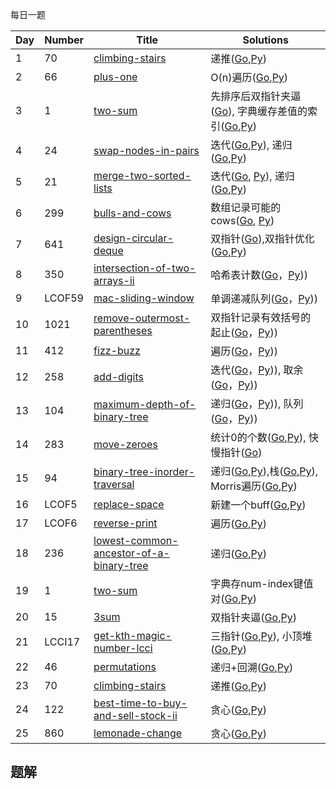 每日一题


|Day|Number|Title|Solutions|
|---|---|---|------|
|1|70|[climbing-stairs](https://leetcode-cn.com/problems/climbing-stairs) | 递推([Go](../Week_01/70/climbing_stairs.go),[Py](../Week_01/70/climbing_stairs.py))|
|2|66|[plus-one](https://leetcode-cn.com/problems/plus-one) | O(n)遍历([Go](66/plus_one.go),[Py](66/plus_one.py))|
|3|1|[two-sum](https://leetcode-cn.com/problems/two-sum) | 先排序后双指针夹逼([Go](../Week_01/1/two_sum.go)), 字典缓存差值的索引([Go](../Week_01/1/two_sum_2.go),[Py](../Week_01/1/two_sum.py))|
|4|24|[swap-nodes-in-pairs](https://leetcode-cn.com/problems/swap-nodes-in-pairs)| 迭代([Go](../Week_01/24/swap_nodes_in_pairs2.go),[Py](../Week_01/24/swap_nodes_in_pairs2.py)), 递归([Go](../Week_01/24/swap_nodes_in_pairs.go),[Py](../Week_01/24/swap_nodes_in_pairs.py))|
|5|21|[merge-two-sorted-lists](https://leetcode-cn.com/problems/merge-two-sorted-lists) | 迭代([Go](../Week_01/21/merge_two_sorted_lists.go), [Py](../Week_01/21/merge_two_sorted_lists.py)), 递归([Go](../Week_01/21/merge_two_sorted_lists2.go),[Py](../Week_01/21/merge_two_sorted_lists2.py))|
|6|299|[bulls-and-cows](https://leetcode-cn.com/problems/bulls-and-cows) | 数组记录可能的cows([Go](299/bulls_and_cows.go), [Py](299/bulls_and_cows.go))|
|7|641|[design-circular-deque](https://leetcode-cn.com/problems/design-circular-deque) | 双指针([Go](../Week_01/641/design_circular_deque.go)),双指针优化([Go](../Week_01/641/design_circular_deque2.go),[Py](../Week_01/641/design_circular_deque2.py))|
|8|350|[intersection-of-two-arrays-ii](https://leetcode-cn.com/problems/intersection-of-two-arrays-ii) | 哈希表计数([Go](350/intersection_of_two_arrays_ii.go)，[Py](350/intersection_of_two_arrays_ii.py)))|
|9|LCOF59|[mac-sliding-window](https://leetcode-cn.com/problems/hua-dong-chuang-kou-de-zui-da-zhi-lcof/) | 单调递减队列([Go](LCOF59/max_sliding_window.go)，[Py](LCOF59/max_sliding_window.go)))|
|10|1021|[remove-outermost-parentheses](https://leetcode-cn.com/problems/remove-outermost-parentheses) | 双指针记录有效括号的起止([Go](1021/remove_outermost_parentheses.go)，[Py](1021/remove_outermost_parentheses.py)))|
|11|412|[fizz-buzz](https://leetcode-cn.com/problems/fizz-buzz) | 遍历([Go](412/fizz_buzz.go)，[Py](412/fizz_buzz.py)))|
|12|258|[add-digits](https://leetcode-cn.com/problems/add-digits) | 迭代([Go](258/add_digits.go)，[Py](258/add_digits.py))), 取余([Go](258/add_digits2.go)，[Py](258/add_digits2.py)))|
|13|104|[maximum-depth-of-binary-tree](https://leetcode-cn.com/problems/maximum-depth-of-binary-tree) | 递归([Go](104/maximum_depth_of_binary_tree2.go)，[Py](104/maximum_depth_of_binary_tree2.py))), 队列([Go](104/maximum_depth_of_binary_tree3.go)，[Py](104/maximum_depth_of_binary_tree3.go)))|
|14|283|[move-zeroes](https://leetcode-cn.com/problems/move-zeroes) |  统计0的个数([Go](../Week_01/283/move_zeros.go),[Py](../Week_01/283/move_zeros.py)), 快慢指针([Go](../Week_01/283/move_zeros.go))|
|15|94|[binary-tree-inorder-traversal](https://leetcode-cn.com/problems/binary-tree-inorder-traversal) | 递归([Go](../Week_02/94/binary_tree_inorder_traversal.go),[Py](../Week_02/94/binary_tree_inorder_traversal.py)),栈([Go](../Week_02/94/binary_tree_inorder_traversal2.go),[Py](../Week_02/94/binary_tree_inorder_traversal2.py)), Morris遍历([Go](../Week_02/94/binary_tree_inorder_traversal3.go),[Py](../Week_02/94/binary_tree_inorder_traversal3.py))|
|16|LCOF5|[replace-space](https://leetcode-cn.com/problems/ti-huan-kong-ge-lcof) | 新建一个buff([Go](LCOF5/replace_space.go),[Py](LCOF5/replace_space.go))|
|17|LCOF6|[reverse-print](https://leetcode-cn.com/problems/cong-wei-dao-tou-da-yin-lian-biao-lcof) | 遍历([Go](LCOF6/reverse_link_node.go),[Py](LCOF6/reverse_link_node.py))|
|18|236|[lowest-common-ancestor-of-a-binary-tree](https://leetcode-cn.com/problems/lowest-common-ancestor-of-a-binary-tree) | 递归([Go](../Week_03/236/lowest_common_ancestor_of_a-binary_tree.go),[Py](LCOF6/reverse_link_node.py))|
|19|1|[two-sum](https://leetcode-cn.com/problems/two-sum) | 字典存num-index键值对([Go](1/two_sum.go),[Py](1/two_sum.py))|
|20|15|[3sum](https://leetcode-cn.com/problems/3sum) | 双指针夹逼([Go](15/3sum.go),[Py](15/3sum.py))|
|21|LCCI17|[get-kth-magic-number-lcci](https://leetcode-cn.com/problems/get-kth-magic-number-lcci) | 三指针([Go](LCCI17/get_kth_magic_number.go),[Py](LCCI17/get_kth_magic_number.py)), 小顶堆([Go](LCCI17/get_kth_magic_number2.go),[Py](LCCI17/get_kth_magic_number2.py))|
|22|46|[permutations](https://leetcode-cn.com/problems/permutations) | 递归+回溯([Go](../Week_03/46/permutations.go),[Py](../Week_03/46/permutations.py))|
|23|70|[climbing-stairs](https://leetcode-cn.com/problems/climbing-stairs) | 递推([Go](../Week_01/70/climbing_stairs.go),[Py](../Week_01/70/climbing_stairs.py))|
|24|122|[best-time-to-buy-and-sell-stock-ii](https://leetcode-cn.com/problems/best-time-to-buy-and-sell-stock-ii) | 贪心([Go](../Week_04/122/best_time_to_buy_and_sell_stock_ii.go),[Py](../Week_04/122/best_time_to_buy_and_sell_stock_ii.py))|
|25|860|[lemonade-change](https://leetcode-cn.com/problems/lemonade-change) | 贪心([Go](../Week_04/860/lemonade_change.go),[Py](../Week_04/860/lemonade_change.py))|



## 题解

### 
